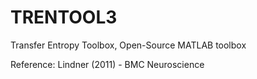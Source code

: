 # TRENTOOL3
Transfer Entropy Toolbox, Open-Source MATLAB toolbox

Reference: Lindner (2011) - BMC Neuroscience
